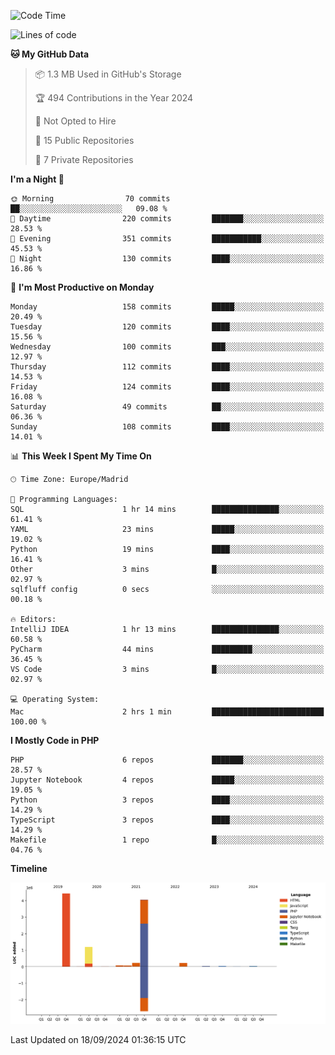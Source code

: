 <!--START_SECTION:waka-->
![Code Time](http://img.shields.io/badge/Code%20Time-369%20hrs%2049%20mins-blue)

![Lines of code](https://img.shields.io/badge/From%20Hello%20World%20I%27ve%20Written-10.4%20million%20lines%20of%20code-blue)

**🐱 My GitHub Data** 

> 📦 1.3 MB Used in GitHub's Storage 
 > 
> 🏆 494 Contributions in the Year 2024
 > 
> 🚫 Not Opted to Hire
 > 
> 📜 15 Public Repositories 
 > 
> 🔑 7 Private Repositories 
 > 
**I'm a Night 🦉** 

```text
🌞 Morning                70 commits          ██░░░░░░░░░░░░░░░░░░░░░░░   09.08 % 
🌆 Daytime                220 commits         ███████░░░░░░░░░░░░░░░░░░   28.53 % 
🌃 Evening                351 commits         ███████████░░░░░░░░░░░░░░   45.53 % 
🌙 Night                  130 commits         ████░░░░░░░░░░░░░░░░░░░░░   16.86 % 
```
📅 **I'm Most Productive on Monday** 

```text
Monday                   158 commits         █████░░░░░░░░░░░░░░░░░░░░   20.49 % 
Tuesday                  120 commits         ████░░░░░░░░░░░░░░░░░░░░░   15.56 % 
Wednesday                100 commits         ███░░░░░░░░░░░░░░░░░░░░░░   12.97 % 
Thursday                 112 commits         ████░░░░░░░░░░░░░░░░░░░░░   14.53 % 
Friday                   124 commits         ████░░░░░░░░░░░░░░░░░░░░░   16.08 % 
Saturday                 49 commits          ██░░░░░░░░░░░░░░░░░░░░░░░   06.36 % 
Sunday                   108 commits         ████░░░░░░░░░░░░░░░░░░░░░   14.01 % 
```


📊 **This Week I Spent My Time On** 

```text
🕑︎ Time Zone: Europe/Madrid

💬 Programming Languages: 
SQL                      1 hr 14 mins        ███████████████░░░░░░░░░░   61.41 % 
YAML                     23 mins             █████░░░░░░░░░░░░░░░░░░░░   19.02 % 
Python                   19 mins             ████░░░░░░░░░░░░░░░░░░░░░   16.41 % 
Other                    3 mins              █░░░░░░░░░░░░░░░░░░░░░░░░   02.97 % 
sqlfluff config          0 secs              ░░░░░░░░░░░░░░░░░░░░░░░░░   00.18 % 

🔥 Editors: 
IntelliJ IDEA            1 hr 13 mins        ███████████████░░░░░░░░░░   60.58 % 
PyCharm                  44 mins             █████████░░░░░░░░░░░░░░░░   36.45 % 
VS Code                  3 mins              █░░░░░░░░░░░░░░░░░░░░░░░░   02.97 % 

💻 Operating System: 
Mac                      2 hrs 1 min         █████████████████████████   100.00 % 
```

**I Mostly Code in PHP** 

```text
PHP                      6 repos             ███████░░░░░░░░░░░░░░░░░░   28.57 % 
Jupyter Notebook         4 repos             █████░░░░░░░░░░░░░░░░░░░░   19.05 % 
Python                   3 repos             ████░░░░░░░░░░░░░░░░░░░░░   14.29 % 
TypeScript               3 repos             ████░░░░░░░░░░░░░░░░░░░░░   14.29 % 
Makefile                 1 repo              █░░░░░░░░░░░░░░░░░░░░░░░░   04.76 % 
```



**Timeline**

![Lines of Code chart](https://raw.githubusercontent.com/danisoronellas/danisoronellas/main/assets/bar_graph.png)


 Last Updated on 18/09/2024 01:36:15 UTC
<!--END_SECTION:waka-->
